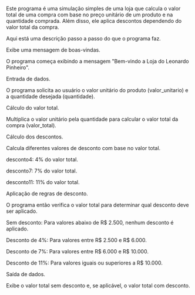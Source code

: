 Este programa é uma simulação simples de uma loja que calcula o valor total de uma compra com base no preço unitário de um produto e na quantidade comprada. Além disso, ele aplica descontos dependendo do valor total da compra.

Aqui está uma descrição passo a passo do que o programa faz.

Exibe uma mensagem de boas-vindas.

O programa começa exibindo a mensagem "Bem-vindo a Loja do Leonardo Pinheiro".

Entrada de dados.

O programa solicita ao usuário o valor unitário do produto (valor_unitario) e a quantidade desejada (quantidade).

Cálculo do valor total.

Multiplica o valor unitário pela quantidade para calcular o valor total da compra (valor_total).

Cálculo dos descontos.

Calcula diferentes valores de desconto com base no valor total.

desconto4: 4% do valor total.

desconto7: 7% do valor total.

desconto11: 11% do valor total.

Aplicação de regras de desconto.

O programa então verifica o valor total para determinar qual desconto deve ser aplicado.

Sem desconto: Para valores abaixo de R$ 2.500, nenhum desconto é aplicado.

Desconto de 4%: Para valores entre R$ 2.500 e R$ 6.000.

Desconto de 7%: Para valores entre R$ 6.000 e R$ 10.000.

Desconto de 11%: Para valores iguais ou superiores a R$ 10.000.

Saída de dados.

Exibe o valor total sem desconto e, se aplicável, o valor total com desconto.
